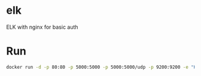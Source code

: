 # elk
ELK with nginx for basic auth

# Run

```bash
docker run -d -p 80:80 -p 5000:5000 -p 5000:5000/udp -p 9200:9200 -e "KIBANA_AUTH=username:password" seancheung/elk:latest
```